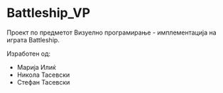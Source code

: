 # Battleship_VP
Проект по предметот Визуелно програмирање - имплементација на играта Battleship.

Изработен од:
- Марија Илиќ
- Никола Тасевски
- Стефан Тасевски
